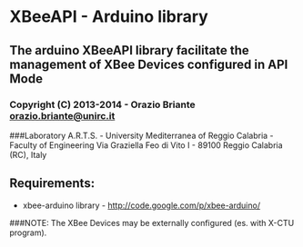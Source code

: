 # XBeeAPI - Arduino library 
## The arduino XBeeAPI library facilitate the management of XBee Devices configured in API Mode
### Copyright (C) 2013-2014 - Orazio Briante <orazio.briante@unirc.it>
###Laboratory A.R.T.S. - University Mediterranea of Reggio Calabria - Faculty of Engineering
Via Graziella Feo di Vito I - 89100 Reggio Calabria (RC), Italy


## Requirements:

* xbee-arduino library - http://code.google.com/p/xbee-arduino/


###NOTE:
The XBee Devices may be externally configured (es. with X-CTU program).
